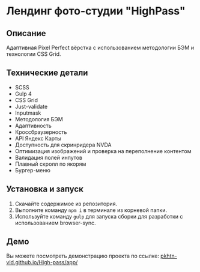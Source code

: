 # Лендинг фото-студии "HighPass"

## Описание
Адаптивная Pixel Perfect вёрстка с использованием методологии БЭМ и технологии CSS Grid.

## Технические детали
- SCSS
- Gulp 4
- CSS Grid
- Just-validate
- Inputmask
- Методология БЭМ
- Адаптивность
- Кроссбраузерность
- API Яндекс Карты
- Доступность для скринридера NVDA
- Оптимизация изображений и проверка на переполнение контентом
- Валидация полей инпутов
- Плавный скролл по якорям
- Бургер-меню

## Установка и запуск
1. Скачайте содержимое из репозитория.
2. Выполните команду `npm i` в терминале из корневой папки.
3. Используйте команду `gulp` для запуска сборки для разработки с использованием browser-sync.

## Демо
Вы можете посмотреть демонстрацию проекта по ссылке: [pkhtn-vld.github.io/High-pass/app/](https://pkhtn-vld.github.io/High-pass/app/)
